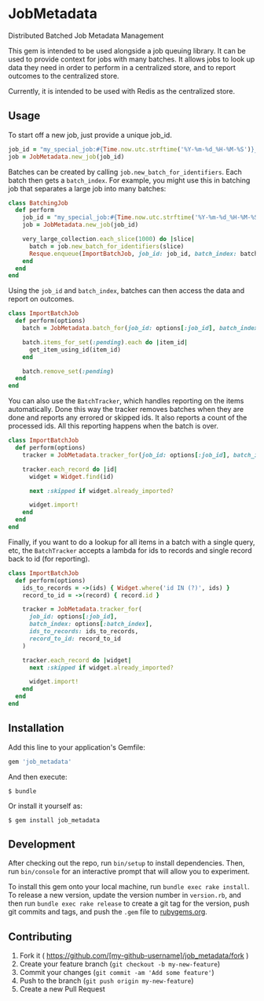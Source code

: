 # JobMetadata

Distributed Batched Job Metadata Management

This gem is intended to be used alongside a job queuing library. It can be used to provide context for jobs with many batches.
It allows jobs to look up data they need in order to perform in a centralized store, and to report outcomes to the centralized store.

Currently, it is intended to be used with Redis as the centralized store.

## Usage

To start off a new job, just provide a unique job_id.
```ruby
job_id = "my_special_job:#{Time.now.utc.strftime('%Y-%m-%d_%H-%M-%S')}_#{rand.to_s[2..6]}"
job = JobMetadata.new_job(job_id)
```

Batches can be created by calling `job.new_batch_for_identifiers`. Each batch then gets a `batch_index`.
For example, you might use this in batching job that separates a large job into many batches:
```ruby
class BatchingJob
  def perform
    job_id = "my_special_job:#{Time.now.utc.strftime('%Y-%m-%d_%H-%M-%S')}_#{rand.to_s[2..6]}"
    job = JobMetadata.new_job(job_id)

    very_large_collection.each_slice(1000) do |slice|
      batch = job.new_batch_for_identifiers(slice)
      Resque.enqueue(ImportBatchJob, job_id: job_id, batch_index: batch.index)
    end
  end
end
```

Using the `job_id` and `batch_index`, batches can then access the data and report on outcomes.
```ruby
class ImportBatchJob
  def perform(options)
    batch = JobMetadata.batch_for(job_id: options[:job_id], batch_index: options[:batch_index])

    batch.items_for_set(:pending).each do |item_id|
      get_item_using_id(item_id)
    end

    batch.remove_set(:pending)
  end
end
```

You can also use the `BatchTracker`, which handles reporting on the items automatically. Done this way the tracker removes batches when they are done and reports any errored or skipped ids. It also reports a count of the processed ids. All this reporting happens when the batch is over.

```ruby
class ImportBatchJob
  def perform(options)
    tracker = JobMetadata.tracker_for(job_id: options[:job_id], batch_index: options[:batch_index])

    tracker.each_record do |id|
      widget = Widget.find(id)

      next :skipped if widget.already_imported?

      widget.import!
    end
  end
end
```

Finally, if you want to do a lookup for all items in a batch with a single query, etc, the `BatchTracker` accepts a lambda for ids to records and single record back to id (for reporting).

```ruby
class ImportBatchJob
  def perform(options)
    ids_to_records = ->(ids) { Widget.where('id IN (?)', ids) }
    record_to_id = ->(record) { record.id }

    tracker = JobMetadata.tracker_for(
      job_id: options[:job_id],
      batch_index: options[:batch_index],
      ids_to_records: ids_to_records,
      record_to_id: record_to_id
    )

    tracker.each_record do |widget|
      next :skipped if widget.already_imported?

      widget.import!
    end
  end
end
```

## Installation

Add this line to your application's Gemfile:

```ruby
gem 'job_metadata'
```

And then execute:

    $ bundle

Or install it yourself as:

    $ gem install job_metadata

## Development

After checking out the repo, run `bin/setup` to install dependencies. Then, run `bin/console` for an interactive prompt that will allow you to experiment.

To install this gem onto your local machine, run `bundle exec rake install`. To release a new version, update the version number in `version.rb`, and then run `bundle exec rake release` to create a git tag for the version, push git commits and tags, and push the `.gem` file to [rubygems.org](https://rubygems.org).

## Contributing

1. Fork it ( https://github.com/[my-github-username]/job_metadata/fork )
2. Create your feature branch (`git checkout -b my-new-feature`)
3. Commit your changes (`git commit -am 'Add some feature'`)
4. Push to the branch (`git push origin my-new-feature`)
5. Create a new Pull Request
